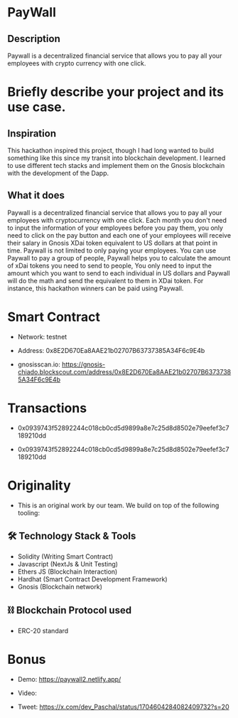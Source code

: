 # PayWall

## Description

Paywall is a decentralized financial service that allows you to pay all your employees with crypto currency with one click.

# Briefly describe your project and its use case.

## Inspiration

This hackathon inspired this project, though I had long wanted to build something like this since my transit into blockchain development. I learned to use different tech stacks and implement them on the Gnosis blockchain with the development of the Dapp. 

## What it does

Paywall is a decentralized financial service that allows you to pay all your employees with cryptocurrency with one click. Each month you don't need to input the information of your employees before you pay them, you only need to click on the pay button and each one of your employees will receive their salary in Gnosis XDai token equivalent to US dollars at that point in time. Paywall is not limited to only paying your employees. You can use Paywall to pay a group of people, Paywall helps you to calculate the amount of xDai tokens you need to send to people, You only need to input the amount which you want to send to each individual in US dollars and Paywall will do the math and send the equivalent to them in XDai token. For instance, this hackathon winners can be paid using Paywall. 

 
# Smart Contract

- Network: testnet

- Address: 0x8E2D670Ea8AAE21b02707B63737385A34F6c9E4b

- gnosisscan.io: https://gnosis-chiado.blockscout.com/address/0x8E2D670Ea8AAE21b02707B63737385A34F6c9E4b

 
# Transactions

 
- 0x0939743f52892244c018cb0cd5d9899a8e7c25d8d8502e79eefef3c7189210dd

- 0x0939743f52892244c018cb0cd5d9899a8e7c25d8d8502e79eefef3c7189210dd

 
# Originality

- This is an original work by our team. We build on top of the following tooling:

## 🛠 Technology Stack & Tools

- Solidity (Writing Smart Contract)
- Javascript (NextJs & Unit Testing)
- Ethers JS (Blockchain Interaction)
- Hardhat (Smart Contract Development Framework)
- Gnosis (Blockchain network)

## ⛓ Blockchain Protocol used

- ERC-20 standard

# Bonus

- Demo: https://paywall2.netlify.app/

- Video: <Link>

- Tweet: https://x.com/dev_Paschal/status/1704604284082409732?s=20
 